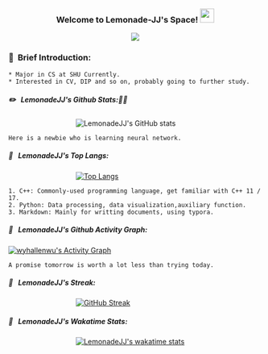 <h3 align="center">
  Welcome to Lemonade-JJ's Space!
  <img src="https://media.giphy.com/media/hvRJCLFzcasrR4ia7z/giphy.gif" width="28">
</h3>

<!-- Typing SVG by DenverCoder1 - https://github.com/DenverCoder1/readme-typing-svg -->
<p align="center">
  <a href="https://github.com/DenverCoder1/readme-typing-svg"><img src="https://readme-typing-svg.herokuapp.com/?lines=Hi,%20This%20is%20Lemonade-JJ.%20&font=Fira%20Code&center=true&width=440&height=45&color=blue&vCenter=true&size=25"></a>
</p>


### :notebook_with_decorative_cover: &nbsp;Brief Introduction:
    * Major in CS at SHU Currently. 
    * Interested in CV, DIP and so on, probably going to further study.

##### :pencil2: &nbsp; LemonadeJJ's Github Stats::punch::punch:

  &nbsp;   &nbsp;   &nbsp;   &nbsp;   &nbsp;   &nbsp;   &nbsp;   &nbsp;   &nbsp;   &nbsp;   &nbsp;   &nbsp;   &nbsp;   &nbsp;   &nbsp;   &nbsp;   &nbsp; ![LemonadeJJ's GitHub stats](https://github-readme-stats.vercel.app/api?username=LemonadeJJ&show_icons=true&theme=radical)

<!--- 
themes: dark, radical, merko, gruvbox, tokyonight, onedark, cobalt, synthwave, highcontrast, dracula
--->
    Here is a newbie who is learning neural network.
    

##### :straight_ruler:  &nbsp; LemonadeJJ's Top Langs:  

  &nbsp;   &nbsp;   &nbsp;   &nbsp;   &nbsp;   &nbsp;   &nbsp;   &nbsp;   &nbsp;   &nbsp;   &nbsp;   &nbsp;   &nbsp;   &nbsp;   &nbsp;   &nbsp;   &nbsp; [![Top Langs](https://github-readme-stats.vercel.app/api/top-langs/?username=LemonadeJJ&layout=compact&show_icons=true&theme=synthwave&theme=cobalt)](https://github.com/LemonadeJJ/github-readme-stats)  

    1. C++: Commonly-used programming language, get familiar with C++ 11 / 17.
    2. Python: Data processing, data visualization,auxiliary function.
    3. Markdown: Mainly for writting documents, using typora.  
    
##### :dizzy: &nbsp; LemonadeJJ's Github Activity Graph:  

<!-- https://github.com/ashutosh00710/github-readme-activity-graph -->
<a href="https://github.com/ashutosh00710/github-readme-activity-graph"><img alt="wyhallenwu's Activity Graph" src="https://denvercoder1-activity-graph.herokuapp.com/graph/?username=LemonadeJJ&bg_color=1F222E&color=F8D866&line=F85D7F&point=FFFFFF&hide_border=true" /></a>  

    A promise tomorrow is worth a lot less than trying today.  
    
##### :dash:  &nbsp; LemonadeJJ's Streak:  

  &nbsp;   &nbsp;   &nbsp;   &nbsp;   &nbsp;   &nbsp;   &nbsp;   &nbsp;   &nbsp;   &nbsp;   &nbsp;   &nbsp;   &nbsp;   &nbsp;   &nbsp;   &nbsp;   &nbsp; [![GitHub Streak](https://github-readme-streak-stats.herokuapp.com/?user=LemonadeJJ&theme=dark)](https://git.io/streak-stats)  
  

##### :mushroom:  &nbsp; LemonadeJJ's Wakatime Stats:

  &nbsp;   &nbsp;   &nbsp;   &nbsp;   &nbsp;   &nbsp;   &nbsp;   &nbsp;   &nbsp;   &nbsp;   &nbsp;   &nbsp;   &nbsp;   &nbsp;   &nbsp;   &nbsp;   &nbsp; 
[![LemonadeJJ's wakatime stats](https://github-readme-stats.vercel.app/api/wakatime?username=LemonadeJJ)](https://github.com/anuraghazra/github-readme-stats)
